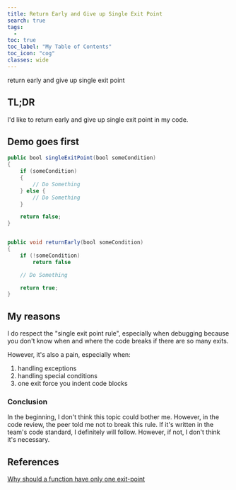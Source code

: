 ```yaml
---
title: Return Early and Give up Single Exit Point
search: true
tags: 
  - 
toc: true
toc_label: "My Table of Contents"
toc_icon: "cog"
classes: wide
---
```


return early and give up single exit point

## TL;DR

I'd like to return early and give up single exit point in my code.

## Demo goes first

```java
public bool singleExitPoint(bool someCondition)
{
    if (someCondition)
    {
        // Do Something
    } else {
        // Do Something
    }

    return false;
}


public void returnEarly(bool someCondition)
{
    if (!someCondition)
        return false

    // Do Something

    return true;
}
```

## My reasons

I do respect the "single exit point rule", especially when debugging because you don't know when and where the code breaks if there are so many exits.

However, it's also a pain, especially when:

1. handling exceptions
2. handling special conditions
3. one exit force you indent code blocks

### Conclusion

In the beginning, I don't think this topic could bother me. However, in the code review, the peer told me not to break this rule. If it's written in the team's code standard, I definitely will follow. However, if not, I don't think it's necessary.

## References

[Why should a function have only one exit-point](https://stackoverflow.com/questions/4838828/why-should-a-function-have-only-one-exit-point)
